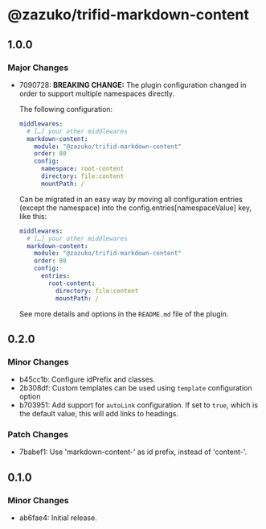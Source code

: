# @zazuko/trifid-markdown-content

## 1.0.0

### Major Changes

- 7090728: **BREAKING CHANGE:**
  The plugin configuration changed in order to support multiple namespaces directly.

  The following configuration:

  ```yaml
  middlewares:
    # […] your other middlewares
    markdown-content:
      module: "@zazuko/trifid-markdown-content"
      order: 80
      config:
        namespace: root-content
        directory: file:content
        mountPath: /
  ```

  Can be migrated in an easy way by moving all configuration entries (except the namespace) into the config.entries[namespaceValue] key, like this:

  ```yaml
  middlewares:
    # […] your other middlewares
    markdown-content:
      module: "@zazuko/trifid-markdown-content"
      order: 80
      config:
        entries:
          root-content:
            directory: file:content
            mountPath: /
  ```

  See more details and options in the `README.md` file of the plugin.

## 0.2.0

### Minor Changes

- b45cc1b: Configure idPrefix and classes.
- 2b308df: Custom templates can be used using `template` configuration option
- b703951: Add support for `autoLink` configuration.
  If set to `true`, which is the default value, this will add links to headings.

### Patch Changes

- 7babef1: Use 'markdown-content-' as id prefix, instead of 'content-'.

## 0.1.0

### Minor Changes

- ab6fae4: Initial release.
